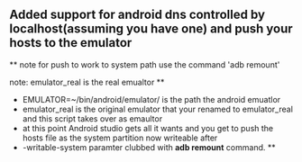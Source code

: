 ## Added support for android dns controlled by localhost(assuming you have one) and push your hosts to the emulator 
** note for push to work to system path use the command 'adb remount'

note: emulator_real is the real emualtor 
**
- EMULATOR=~/bin/android/emulator/ is the path the android emuatlor 
-  emulator_real is the original emulator that your renamed to emulator_real and this script takes over as emaultor 
- at this point Android studio gets all it wants and you get to push the hosts file as the system partition now writeable after 
- -writable-system paramter clubbed with **adb remount** command.
**
